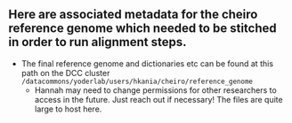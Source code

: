 ## Here are associated metadata for the cheiro reference genome which needed to be stitched in order to run alignment steps.
* The final reference genome and dictionaries etc can be found at this path on the DCC cluster `/datacommons/yoderlab/users/hkania/cheiro/reference_genome`
  * Hannah may need to change permissions for other researchers to access in the future. Just reach out if necessary! The files are quite large to host here.
